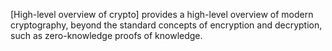 [High-level overview of crypto] provides a high-level overview of modern 
cryptography, beyond the standard concepts of encryption and decryption, such 
as zero-knowledge proofs of knowledge.
